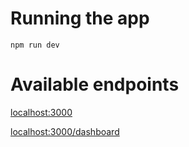 # Running the app

```
npm run dev
```

# Available endpoints

[localhost:3000](http://localhost:3000/)

[localhost:3000/dashboard](http://localhost:3000/dashboard)